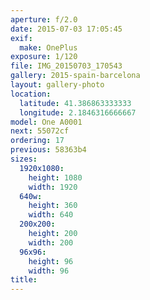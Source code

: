 ```yaml
---
aperture: f/2.0
date: 2015-07-03 17:05:45
exif:
  make: OnePlus
exposure: 1/120
file: IMG_20150703_170543
gallery: 2015-spain-barcelona
layout: gallery-photo
location:
  latitude: 41.386863333333
  longitude: 2.1846316666667
model: One A0001
next: 55072cf
ordering: 17
previous: 58363b4
sizes:
  1920x1080:
    height: 1080
    width: 1920
  640w:
    height: 360
    width: 640
  200x200:
    height: 200
    width: 200
  96x96:
    height: 96
    width: 96
title: 
---
```

